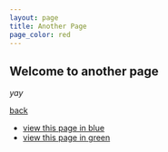 ```yaml
---
layout: page
title: Another Page
page_color: red
---
```


## Welcome to another page

_yay_

[back](./)

- [view this page in blue](another-page)
- [view this page in green](another-page-in-green)
